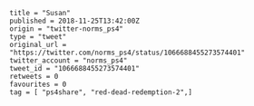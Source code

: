 ```
title = "Susan"
published = 2018-11-25T13:42:00Z
origin = "twitter-norms_ps4"
type = "tweet"
original_url = "https://twitter.com/norms_ps4/status/1066688455273574401"
twitter_account = "norms_ps4"
tweet_id = "1066688455273574401"
retweets = 0
favourites = 0
tag = [ "ps4share", "red-dead-redemption-2",]
```

<p class='image'><img src='https://mnf.m17s.net/2018/11/25/Ds2jfpSWoAALPpd.jpg' alt=''></p>

